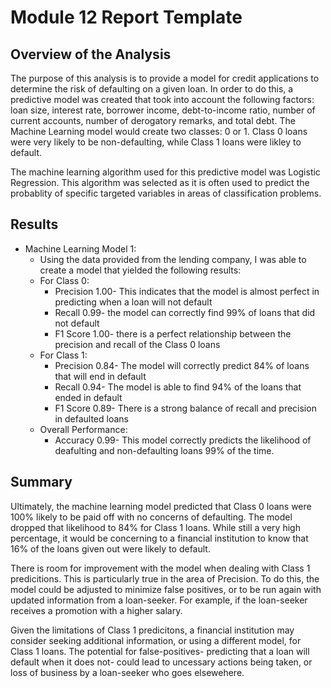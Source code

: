 # Module 12 Report Template

## Overview of the Analysis

The purpose of this analysis is to provide a model for credit applications to determine the risk of defaulting on a given loan. In order to do this, a predictive model was created that took into account the following factors: loan size, interest rate, borrower income, debt-to-income ratio, number of current accounts, number of derogatory remarks, and total debt. The Machine Learning model would create two classes: 0 or 1. Class 0 loans were very likely to be non-defaulting, while Class 1 loans were likley to default. 

The machine learning algorithm used for this predictive model was Logistic Regression. This algorithm was selected as it is often used to predict the probablity of specific targeted variables in areas of classification problems. 


## Results

* Machine Learning Model 1:
    * Using the data provided from the lending company, I was able to create a model that yielded the following results:
    * For Class 0:
        * Precision 1.00- This indicates that the model is almost perfect in predicting when a loan will not default
        * Recall 0.99- the model can correctly find 99% of loans that did not default
        * F1 Score 1.00- there is a perfect relationship between the precision and recall of the Class 0 loans
    * For Class 1:
        * Precision 0.84- The model will correctly predict 84% of loans that will end in default
        * Recall 0.94- The model is able to find 94% of the loans that ended in default
        * F1 Score 0.89- There is a strong balance of recall and precision in defaulted loans
    * Overall Performance:
        * Accuracy 0.99- This model correctly predicts the likelihood of deafulting and non-defaulting loans 99% of the time. 


## Summary

Ultimately, the machine learning model predicted that Class 0 loans were 100% likely to be paid off with no concerns of defaulting. The model dropped that likelihood to 84% for Class 1 loans. While still a very high percentage, it would be concerning to a financial institution to know that 16% of the loans given out were likely to default. 

There is room for improvement with the model when dealing with Class 1 predicitions. This is particularly true in the area of Precision. To do this, the model could be adjusted to minimize false positives, or to be run again with updated information from a loan-seeker. For example, if the loan-seeker receives a promotion with a higher salary. 

Given the limitations of Class 1 predicitons, a financial institution may consider seeking additional information, or using a different model, for Class 1 loans. The potential for false-positives- predicting that a loan will default when it does not- could lead to uncessary actions being taken, or loss of business by a loan-seeker who goes elsewehere. 


